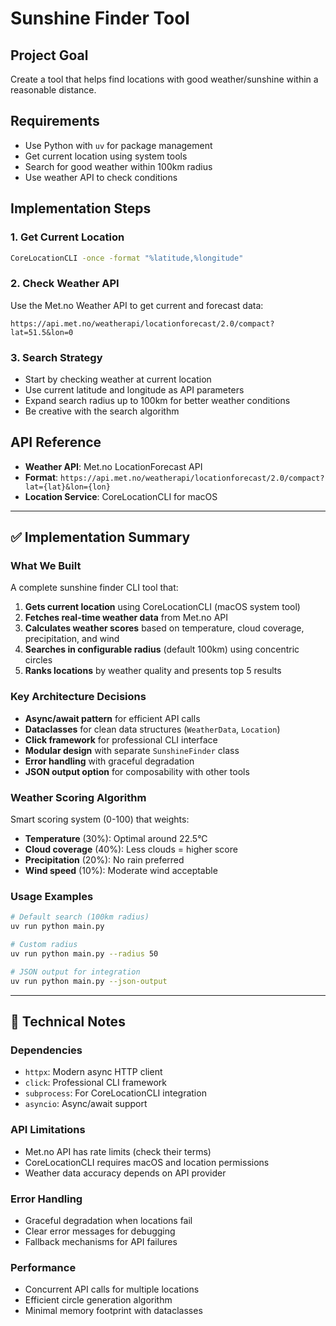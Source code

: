 # Sunshine Finder Tool

## Project Goal
Create a tool that helps find locations with good weather/sunshine within a reasonable distance.

## Requirements
- Use Python with `uv` for package management
- Get current location using system tools
- Search for good weather within 100km radius
- Use weather API to check conditions

## Implementation Steps

### 1. Get Current Location
```bash
CoreLocationCLI -once -format "%latitude,%longitude"
```

### 2. Check Weather API
Use the Met.no Weather API to get current and forecast data:
```
https://api.met.no/weatherapi/locationforecast/2.0/compact?lat=51.5&lon=0
```

### 3. Search Strategy
- Start by checking weather at current location
- Use current latitude and longitude as API parameters
- Expand search radius up to 100km for better weather conditions
- Be creative with the search algorithm

## API Reference
- **Weather API**: Met.no LocationForecast API
- **Format**: `https://api.met.no/weatherapi/locationforecast/2.0/compact?lat={lat}&lon={lon}`
- **Location Service**: CoreLocationCLI for macOS

---

## ✅ Implementation Summary

### What We Built
A complete sunshine finder CLI tool that:
1. **Gets current location** using CoreLocationCLI (macOS system tool)
2. **Fetches real-time weather data** from Met.no API
3. **Calculates weather scores** based on temperature, cloud coverage, precipitation, and wind
4. **Searches in configurable radius** (default 100km) using concentric circles
5. **Ranks locations** by weather quality and presents top 5 results

### Key Architecture Decisions
- **Async/await pattern** for efficient API calls
- **Dataclasses** for clean data structures (`WeatherData`, `Location`)
- **Click framework** for professional CLI interface
- **Modular design** with separate `SunshineFinder` class
- **Error handling** with graceful degradation
- **JSON output option** for composability with other tools

### Weather Scoring Algorithm
Smart scoring system (0-100) that weights:
- **Temperature** (30%): Optimal around 22.5°C
- **Cloud coverage** (40%): Less clouds = higher score
- **Precipitation** (20%): No rain preferred
- **Wind speed** (10%): Moderate wind acceptable

### Usage Examples
```bash
# Default search (100km radius)
uv run python main.py

# Custom radius
uv run python main.py --radius 50

# JSON output for integration
uv run python main.py --json-output
```

---

## 🔧 Technical Notes

### Dependencies
- `httpx`: Modern async HTTP client
- `click`: Professional CLI framework
- `subprocess`: For CoreLocationCLI integration
- `asyncio`: Async/await support

### API Limitations
- Met.no API has rate limits (check their terms)
- CoreLocationCLI requires macOS and location permissions
- Weather data accuracy depends on API provider

### Error Handling
- Graceful degradation when locations fail
- Clear error messages for debugging
- Fallback mechanisms for API failures

### Performance
- Concurrent API calls for multiple locations
- Efficient circle generation algorithm
- Minimal memory footprint with dataclasses
